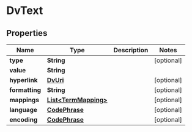 

# DvText

## Properties

Name | Type | Description | Notes
------------ | ------------- | ------------- | -------------
**type** | **String** |  |  [optional]
**value** | **String** |  | 
**hyperlink** | [**DvUri**](DvUri.md) |  |  [optional]
**formatting** | **String** |  |  [optional]
**mappings** | [**List&lt;TermMapping&gt;**](TermMapping.md) |  |  [optional]
**language** | [**CodePhrase**](CodePhrase.md) |  |  [optional]
**encoding** | [**CodePhrase**](CodePhrase.md) |  |  [optional]




